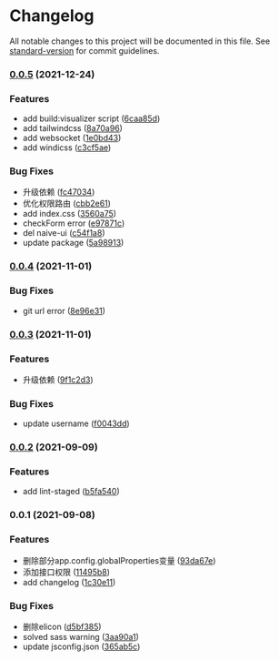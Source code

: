 # Changelog

All notable changes to this project will be documented in this file. See [standard-version](https://github.com/conventional-changelog/standard-version) for commit guidelines.

### [0.0.5](https://github.com/ckvv/vite-template/compare/v0.0.4...v0.0.5) (2021-12-24)


### Features

* add build:visualizer script ([6caa85d](https://github.com/ckvv/vite-template/commit/6caa85d6dd221cf45ed04d3ebeb8658271bccb3d))
* add tailwindcss ([8a70a96](https://github.com/ckvv/vite-template/commit/8a70a96c3174ca70829a437811f0173569f7b209))
* add websocket ([1e0bd43](https://github.com/ckvv/vite-template/commit/1e0bd43ccd0ddde0af8bb6cbc4924041fb311104))
* add windicss ([c3cf5ae](https://github.com/ckvv/vite-template/commit/c3cf5aed28d758f0a4b205d8cbc2703ff0fc8d24))


### Bug Fixes

* 升级依赖 ([fc47034](https://github.com/ckvv/vite-template/commit/fc470340c71d8da2fc10a48126fd92ff732309db))
* 优化权限路由 ([cbb2e61](https://github.com/ckvv/vite-template/commit/cbb2e6174d4806854c43397a7bcfb1770b51d346))
* add index.css ([3560a75](https://github.com/ckvv/vite-template/commit/3560a7590729c58a4ac2f0cecf11e438fc0a5bd3))
* checkForm error ([e97871c](https://github.com/ckvv/vite-template/commit/e97871cd7c8b5c3e70f9a1714646b0a7c446d0d2))
* del naive-ui ([c54f1a8](https://github.com/ckvv/vite-template/commit/c54f1a85e35af94a56d6fdb5ca536daaf3769997))
* update package ([5a98913](https://github.com/ckvv/vite-template/commit/5a9891337a58b2c6a4b9e96fa7e447a407ad3fdd))

### [0.0.4](https://github.com/ckvv/vite-template/compare/v0.0.3...v0.0.4) (2021-11-01)


### Bug Fixes

* git url error ([8e96e31](https://github.com/ckvv/vite-template/commit/8e96e31dd3c8436e5ec092e4e3fae78a8107ae98))

### [0.0.3](https://github.com/ckvv/vite-template/compare/v0.0.2...v0.0.3) (2021-11-01)


### Features

* 升级依赖 ([9f1c2d3](https://github.com/ckvv/vite-template/commit/9f1c2d3d57e6cb1194a493979f85eb0b3896d6b2))


### Bug Fixes

* update username ([f0043dd](https://github.com/ckvv/vite-template/commit/f0043dd6da83b23afa368506f136bc0ab9660bfb))

### [0.0.2](https://github.com/ckvv/vite-template/compare/v0.0.1...v0.0.2) (2021-09-09)


### Features

* add lint-staged ([b5fa540](https://github.com/ckvv/vite-template/commit/b5fa54089fdcdfe736ea8fe0f47c8797f88d844d))

### 0.0.1 (2021-09-08)


### Features

* 删除部分app.config.globalProperties变量 ([93da67e](https://github.com/ckvv/vite-template/commit/93da67e8b4bc9dd5f99a398d62cad064300baaa0))
* 添加接口权限 ([11495b8](https://github.com/ckvv/vite-template/commit/11495b8243bf87d384c02bd5c7d9d0d8936ec8df))
* add changelog ([1c30e11](https://github.com/ckvv/vite-template/commit/1c30e11bda813a70fc8048b6e7ac4ce9f4be8753))


### Bug Fixes

* 删除elicon ([d5bf385](https://github.com/ckvv/vite-template/commit/d5bf385310ffac4d160d7dbcfc2b714d28caaa91))
* solved sass warning ([3aa90a1](https://github.com/ckvv/vite-template/commit/3aa90a10e54829833656641695404eff99d2f1dc))
* update jsconfig.json ([365ab5c](https://github.com/ckvv/vite-template/commit/365ab5c444a991282c2a9c6661a17e1d8da2f95a))
